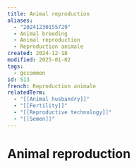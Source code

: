 ```yaml
---
title: Animal reproduction
aliases:
  - "20241230155729"
  - Animal breeding
  - Animal reproduction
  - Reproduction animale
created: 2024-12-18
modified: 2025-01-02
tags:
  - gccommon
id: 513
french: Reproduction animale
relatedTerm:
  - "[[Animal husbandry]]"
  - "[[Fertility]]"
  - "[[Reproductive technology]]"
  - "[[Semen]]"
---
```

# Animal reproduction
